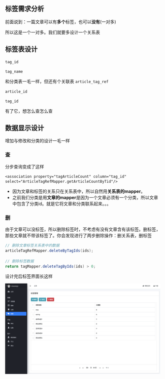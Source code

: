 ## 标签需求分析

前面说到：一篇文章可以有**多个**标签，也可以**没有**(一对多)

所以这是一个一对多。我们就要多设计一个关系表

## 标签表设计

`tag_id` 

`tag_name`
 
和分类表一毛一样，但还有个关联表 `article_tag_ref`

`article_id` 
  
`tag_id` 

有了它，想怎么查怎么查

## 数据显示设计

增加与修改和分类的设计一毛一样

### 查

分步查询变成了这样

```
<association property="tagArticleCount" column="tag_id" select="ArticleTagRefMapper.getArticleCountByTid"/>
```

- 因为文章和标签的关系只在关系表中，所以自然用**关系表的mapper**。
- 之前我们分类是用**文章的mapper**是因为一个文章必须有一个分类，所以文章中包含了分类id。就是它将文章和分类联系起来。。。

### 删

由于文章可以没标签，所以删除标签时，不考虑有没有文章含有该标签。删标签，那些文章就不带该标签了。你会发现进行了两步删除操作：删关系表，删标签

```java
// 删除文章标签关系表中的数据
articleTagRefMapper.deleteByTagIds(ids);

// 删除标签数据
return tagMapper.deleteTagByIds(ids) > 0;
```

设计完后标签界面长这样

![标签](../image/tag.png)